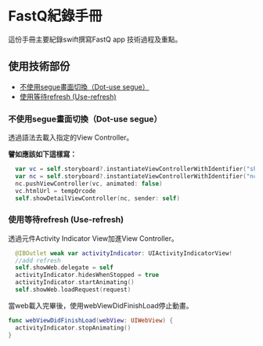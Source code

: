 # FastQ紀錄手冊
這份手冊主要紀錄swift撰寫FastQ app 技術過程及重點。

## 使用技術部份
* [不使用segue畫面切換（Dot-use segue）](#dot-use-segue)
* [使用等待refresh (Use-refresh)](#use-refresh)

### 不使用segue畫面切換（Dot-use segue）

透過語法去載入指定的View Controller。

**譬如應該如下這樣寫：**  
```swift
  var vc = self.storyboard?.instantiateViewControllerWithIdentifier("showWeb") as! showWebViewController
  var nc = self.storyboard?.instantiateViewControllerWithIdentifier("nc") as! UINavigationController
  nc.pushViewController(vc, animated: false)
  vc.htmlUrl = tempQrcode
  self.showDetailViewController(nc, sender: self)
```
### 使用等待refresh (Use-refresh)

透過元件Activity Indicator View加進View Controller。
```swift
  @IBOutlet weak var activityIndicator: UIActivityIndicatorView!
  //add refresh
  self.showWeb.delegate = self
  activityIndicator.hidesWhenStopped = true
  activityIndicator.startAnimating()
  self.showWeb.loadRequest(request)
```
當web載入完畢後，使用webViewDidFinishLoad停止動畫。
```swift
func webViewDidFinishLoad(webView: UIWebView) {
  activityIndicator.stopAnimating()
}
```

